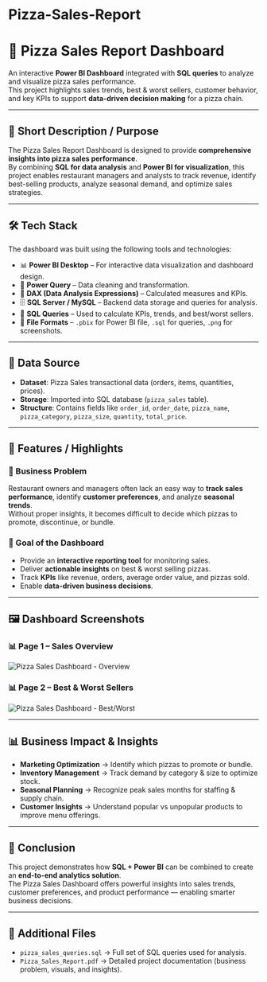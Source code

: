 # Pizza-Sales-Report
# 🍕 Pizza Sales Report Dashboard

An interactive **Power BI Dashboard** integrated with **SQL queries** to analyze and visualize pizza sales performance.  
This project highlights sales trends, best & worst sellers, customer behavior, and key KPIs to support **data-driven decision making** for a pizza chain.

---

## 📌 Short Description / Purpose
The Pizza Sales Report Dashboard is designed to provide **comprehensive insights into pizza sales performance**.  
By combining **SQL for data analysis** and **Power BI for visualization**, this project enables restaurant managers and analysts to track revenue, identify best-selling products, analyze seasonal demand, and optimize sales strategies.

---

## 🛠️ Tech Stack
The dashboard was built using the following tools and technologies:

- 📊 **Power BI Desktop** – For interactive data visualization and dashboard design.  
- 📂 **Power Query** – Data cleaning and transformation.  
- 🧠 **DAX (Data Analysis Expressions)** – Calculated measures and KPIs.  
- 🗄️ **SQL Server / MySQL** – Backend data storage and queries for analysis.  
- 📝 **SQL Queries** – Used to calculate KPIs, trends, and best/worst sellers.  
- 📁 **File Formats** – `.pbix` for Power BI file, `.sql` for queries, `.png` for screenshots.

---

## 📂 Data Source
- **Dataset**: Pizza Sales transactional data (orders, items, quantities, prices).  
- **Storage**: Imported into SQL database (`pizza_sales` table).  
- **Structure**: Contains fields like `order_id`, `order_date`, `pizza_name`, `pizza_category`, `pizza_size`, `quantity`, `total_price`.

---

## 🚀 Features / Highlights

### 🔹 Business Problem
Restaurant owners and managers often lack an easy way to **track sales performance**, identify **customer preferences**, and analyze **seasonal trends**.  
Without proper insights, it becomes difficult to decide which pizzas to promote, discontinue, or bundle.

### 🔹 Goal of the Dashboard
- Provide an **interactive reporting tool** for monitoring sales.  
- Deliver **actionable insights** on best & worst selling pizzas.  
- Track **KPIs** like revenue, orders, average order value, and pizzas sold.  
- Enable **data-driven business decisions**.

---

## 🖼️ Dashboard Screenshots

### 📊 Page 1 – Sales Overview
![Pizza Sales Dashboard - Overview](Screenshot%202025-08-30%20212630.png)

### 📊 Page 2 – Best & Worst Sellers
![Pizza Sales Dashboard - Best/Worst](Screenshot%202025-08-30%20212737.png)

---

## 📊 Business Impact & Insights
- **Marketing Optimization** → Identify which pizzas to promote or bundle.  
- **Inventory Management** → Track demand by category & size to optimize stock.  
- **Seasonal Planning** → Recognize peak sales months for staffing & supply chain.  
- **Customer Insights** → Understand popular vs unpopular products to improve menu offerings.  

---

## 📌 Conclusion
This project demonstrates how **SQL + Power BI** can be combined to create an **end-to-end analytics solution**.  
The Pizza Sales Dashboard offers powerful insights into sales trends, customer preferences, and product performance — enabling smarter business decisions.

---

## 📜 Additional Files
- `pizza_sales_queries.sql` → Full set of SQL queries used for analysis.  
- `Pizza_Sales_Report.pdf` → Detailed project documentation (business problem, visuals, and insights).  
